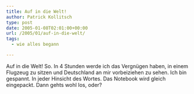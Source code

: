 ```yaml
---
title: Auf in die Welt!
author: Patrick Kollitsch
type: post
date: 2005-01-08T02:01:00+00:00
url: /2005/01/auf-in-die-welt/
tags:
  - wie alles begann

---
```

Auf in die Welt! So. In 4 Stunden werde ich das Vergnügen haben, in einem Flugzeug zu sitzen und Deutschland an mir vorbeiziehen zu sehen. Ich bin gespannt. In jeder Hinsicht des Wortes. Das Notebook wird gleich eingepackt. Dann gehts wohl los, oder?
